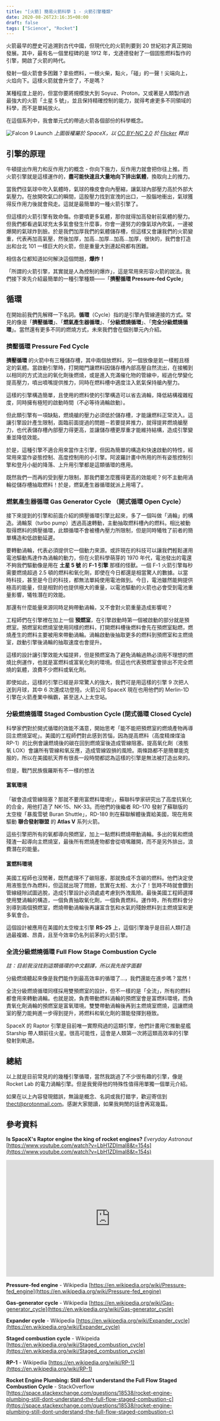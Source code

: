 ```yaml
---
title: "[火箭] 簡易火箭科學 1 - 火箭引擎種類"
date: 2020-08-26T23:16:35+08:00
draft: false
tags: ["Science", "Rocket"]
---
```


火箭最早的歷史可追溯到古代中國，但現代化的火箭則要到 20 世紀初才真正開始發展。其中，最有名一個里程碑的是 1912 年，戈達德發射了一個固態燃料製作的引擎，開啟了火箭的時代。

發射一個火箭會多困難？拿些燃料，一根火柴，點火，「碰」的一聲！尖端向上，火焰向下。這樣火箭就會升空了，不是嗎？

某種程度上是的，但當你要將規模放大到 Soyuz、Proton，又或著是人類製作過最強大的火箭「土星 5 號」，並且保持精確控制的能力，就得考慮更多不同領域的科學，而不是單純放火。

在這個系列中，我會單元式的帶過火箭各個部份的科學概念。

![Falcon 9 Launch](https://i.imgur.com/KGzrC6J.jpg)
*上圖版權屬於 SpaceX，以 [CC BY-NC 2.0](https://creativecommons.org/licenses/by-nc/2.0/) 於 [Flicker](https://www.flickr.com/photos/spacex/49549022017/in/dateposted/) 釋出*

## **引擎的原理**

牛頓提出作用力和反作用力的概念 - 你向下施力，反作用力就會把你往上推。而火箭引擎就是這樣運作的，**盡可能快速且大量地向下排出氣體**，換取向上的推力。

當我們往氣球中吹入氣體時，氣球的橡皮會向內壓縮，讓氣球內部壓力高於外部大氣壓力。在放開吹氣口的瞬間，這股壓力找到宣洩的出口，一股腦地衝出，氣球獲得反作用力後就會飛走。這就是最簡單的一種火箭引擎了。

但這樣的火箭引擎有致命傷。你要噴更多氣體，那你就得加高發射前氣體的壓力。但我們都看過氣球充太多氣會發生什麼事，你會一邊努力的像氣球內吹氣，一邊被爆開的氣球炸到臉。於是我們加厚我們的氣體儲存槽，但這樣又會讓我們的火箭變重，代表再加高氣壓，然後加厚，加高…加厚…加高…加厚，很快的，我們會打造出和台北 101 一樣巨大的火箭，但是重量大到連起飛都有困難。

相信各位都知道如何解決這個問題，**爆炸！**

「所謂的火箭引擎，其實就是人為控制的爆炸」，這是常用來形容火箭的說法。我們接下來先介紹最簡單的一種引擎種類——「**擠壓循環 Pressure-fed Cycle**」

## **循環**
在開始前我們先解釋一下名詞。**循環**（Cycle）指的是引擎內管線連接的方式。常見的像是「**擠壓循環**」、「**燃氣產生器循環**」、「**分級燃燒循環**」、「**完全分級燃燒循環**」。當然還有更多不同的燃燒方式，未來我們會在個別單元內介紹。

### **擠壓循環 Pressure Fed Cycle**
**擠壓循環** 的火箭中有三種儲存槽，其中兩個放燃料，另一個放像是氦一樣輕且穩定的氣體。當啟動引擎時，打開閥門讓燃料因儲存槽內部高壓自然流出，在接觸到以相同的方式流出的氧化劑後燃燒，或是進入充滿催化物的管線中，經過化學變化提高壓力，噴出噴嘴提供推力，同時在燃料槽中適度注入氦氣保持艙內壓力。

這樣的引擎構造簡單，且使用的燃料使的引擎構造可以省去渦輪，降低結構複雜程度，同時擁有極短的啟動時間（不必等待渦輪啟動）。

但此類引擎有一項缺點，燃燒艙的壓力必須低於儲存槽，才能讓燃料正常流入。這讓引擎設計產生限制，面臨前面提過的問題－若要提昇推力，就得提昇燃燒艙壓力，也代表儲存槽內部壓力得更高，並讓儲存槽更厚重才能維持結構，造成引擎變重並降低效能。

於是，這種引擎不適合用來當作主引擎，但因為簡單的構造和快速啟動的特性，經常用來當作姿態控制、高度控制用的小引擎。阿波羅計畫中所用的所有姿態控制引擎和登月小艇的降落、上升用引擎都是這類循環的應用。

既然我們一而再的受到壓力限制，那我們要怎麼獲得更高的效能呢？何不主動用渦輪從儲存槽抽取燃料！於是，燃氣產生器循環就派上用場了。

### **燃氣產生器循環 Gas Generator Cycle** （開式循環 Open Cycle）
接下來提到的引擎和前面介紹的擠壓循環引擎比起來，多了一個叫做「渦輪」的構造。渦輪泵（turbo pump）透過高速轉動，主動抽取燃料槽內的燃料。相比被動取得燃料的擠壓循環，此類循環不會被槽內壓力所限制，但是同時犧牲了前者的簡單構造和低啟動延遲。

要轉動渦輪，代表必須提供它一個動力來源。或許現在的科技可以讓我們輕鬆運用電池驅動馬達作為渦輪的動力，但在火箭科學萌芽的 1970 年代，電池發出的電還不夠我們驅動像是用在 **土星 5 號** 的 **F-1 引擎** 那樣的怪獸。一個 F-1 火箭引擎每秒需要燃燒超過 2.5 頓的燃料和氧化劑，即使在今日都還是相當驚人的數據。以當時科技，甚至是今日的科技，都無法單純使用電池做到。今日，電池雖然能夠提供極高的能量，但是相對的也提供極大的重量，以電池驅動的火箭也必會受到電池重量影響，犧牲潛在的效能。

那還有什麼能量來源同時足夠帶動渦輪，又不會對火箭重量造成影響呢？

工程師們在引擎裡在加上一個 **預燃室**，在引擎啟動時第一個被啟動的部分就是預燃室。預燃室和燃燒室使用同樣的燃料，打開燃料槽後燃料會先在預燃室點燃，燃燒產生的燃料主要被用來帶動渦輪。渦輪啟動後抽取更多的燃料到預燃室和主燃燒室，啟動引擎後渦輪的抽取速度也會提升。

這樣的設計讓引擎效能大幅提昇，但是預燃室為了避免渦輪過熱必須用不理想的燃燒比例運作，也就是富燃料或富氧化劑的環境。但這也代表預燃室會排出不完全燃燒的氣體，浪費不少燃料或氧化劑。

即使如此，這樣的引擎已經是非常驚人的強大，我們可是用這樣的引擎 9 次把人送到月球，其中 6 次還成功登陸。火箭公司 SpaceX 現在也用他們的 Merlin-1D 引擎在火箭產業中稱霸，甚至送人上太空站。

### **分級燃燒循環 Staged Combustion Cycle** (閉式循環 Closed Cycle)
科學家們對於開式循環的效能不滿意，開始思考「能不能把預燃室的燃燒產物再導回主燃燒室呢」。美國的工程師們對此感到苦惱，因為提高燃料（高度精煉煤油 RP-1）的比例會讓燃燒後的碳在回到燃燒室後造成管線阻塞。提高氧化劑（液態氧 LOX）會讓所有管線和氧反應，造成管線毀損的風險。兩條路都不是簡單能克服的，所以在美國航天界有很長一段時間都認為這樣的引擎是無法被打造出來的。

但是，戰鬥民族俄羅斯有不一樣的想法

#### **富氧環境**
「碳會造成管線阻塞？那就不要用富燃料環境!」，蘇聯科學家研究出了高度抗氧化的合金，用他打造了 NK-15、NK-33。而他們的後繼者 RD-170 發射了蘇聯版的太空梭「暴風雪號 Buran Shuttle」，RD-180 則在蘇聯解體後賣給美國，現在用來驅動 **聯合發射聯盟** 的 **Atlas V** 系列火箭。

這些引擎把所有的氧都導向預燃室，加上一點燃料燃燒帶動渦輪。多出的氧和燃燒殘渣一起導向主燃燒室，最後所有燃燒產物都會從噴嘴離開，而不是另外排出，浪費潛在的能量。

#### **富燃料環境**
美國工程師也沒閒著，既然處理不了碳阻塞，那就換成不含碳的燃料。他們決定使用液態氫作為燃料，但這就出現了問題，氫實在太輕、太小了！氫時不時就會鑽到管線縫隙試圖逃脫，造成引擎設計必須處處考慮到外洩風險。最後美國工程師選擇使用雙渦輪的構造，一個負責抽取氧化劑，一個負責燃料。運作時，所有燃料會分別導到兩個預燃室，燃燒帶動渦輪後再讓富含氫和水氣的殘餘燃料到主燃燒室和更多氧會合。

這個設計被應用在美國的太空梭主引擎 **RS-25** 上，這個引擎幾乎是目前人類打造過最複雜、昂貴，且至今效率仍名列前茅的火箭引擎。

### **全流分級燃燒循環 Full Flow Stage Combustion Cycle**
*註：目前我沒找到這類循環的中文翻譯，所以我先按字面翻*

分級燃燒聽起來像是我們能作到最高效率的循環了…，我們還能在進步嗎？當然！

全流分級燃燒循環同樣採用雙預燃室的設計，但不一樣的是「全流」，所有的燃料都會用來轉動渦輪。也就是說，負責帶動燃料渦輪的預燃室會是富燃料環境，而負責氧化劑渦輪的預燃室是富氧環境。雙雙帶動渦輪後再到主燃燒室燃燒，這讓燃燒室的壓力能夠進一步得到提升，將燃料和氧化劑的潛能發揮到極致。

SpaceX 的 Raptor 引擎是目前唯一實際飛過的這類引擎，他們計畫用它推動星艦 Starship 帶人類前往火星。很高可能性，這會是人類第一次將這類高效率的引擎發射到軌道。

## **總結**
以上就是目前常見的的幾種引擎循環，當然我跳過了不少很有趣的引擎，像是 Rocket Lab 的電力渦輪引擎。但是我覺得他的特殊性值得用單獨一個單元介紹。

如果在以上內容發現錯誤，無論是概念、名詞或我打錯字，歡迎寄信到 [thect@protonmail.com](mailto:thect@protonmail.com)。感謝大家閱讀，如果我夠閒的話會再寫幾篇。

## **參考資料**
**Is SpaceX's Raptor engine the king of rocket engines?** *Everyday Astronaut*
[https://www.youtube.com/watch?v=LbH1ZDImaI8&t=154s](https://www.youtube.com/watch?v=LbH1ZDImaI8&t=154s)
<iframe width="560" height="315" src="https://www.youtube.com/embed/LbH1ZDImaI8" frameborder="0" allow="accelerometer; autoplay; encrypted-media; gyroscope; picture-in-picture" allowfullscreen></iframe>

**Pressure-fed engine** - Wikipedia
[https://en.wikipedia.org/wiki/Pressure-fed_engine](https://en.wikipedia.org/wiki/Pressure-fed_engine)

**Gas-generator cycle** - Wikipedia
[https://en.wikipedia.org/wiki/Gas-generator_cycle](https://en.wikipedia.org/wiki/Gas-generator_cycle)

**Expander cycle** - Wikipedia
[https://en.wikipedia.org/wiki/Expander_cycle](https://en.wikipedia.org/wiki/Expander_cycle)

**Staged combustion cycle** - Wikipeida
[https://en.wikipedia.org/wiki/Staged_combustion_cycle](https://en.wikipedia.org/wiki/Staged_combustion_cycle)

**RP-1** - Wikipedia
[https://en.wikipedia.org/wiki/RP-1](https://en.wikipedia.org/wiki/RP-1)

**Rocket Engine Plumbing: Still don't understand the Full Flow Staged Combustion Cycle** - StackOverflow
[https://space.stackexchange.com/questions/18538/rocket-engine-plumbing-still-dont-understand-the-full-flow-staged-combustion-c](https://space.stackexchange.com/questions/18538/rocket-engine-plumbing-still-dont-understand-the-full-flow-staged-combustion-c)